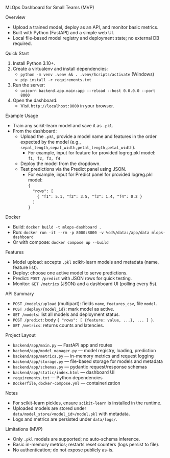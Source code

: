 MLOps Dashboard for Small Teams (MVP)

Overview
- Upload a trained model, deploy as an API, and monitor basic metrics.
- Built with Python (FastAPI) and a simple web UI.
- Local file-based model registry and deployment state; no external DB required.

Quick Start
1) Install Python 3.10+.
2) Create a virtualenv and install dependencies:
   - `python -m venv .venv && . .venv/Scripts/activate` (Windows)
   - `pip install -r requirements.txt`
3) Run the server:
   - `uvicorn backend.app.main:app --reload --host 0.0.0.0 --port 8000`
4) Open the dashboard:
   - Visit `http://localhost:8000` in your browser.

Example Usage
- Train any scikit-learn model and save it as `.pkl`.
- From the dashboard:
  - Upload the `.pkl`, provide a model name and features in the order expected by the model (e.g., `sepal_length,sepal_width,petal_length,petal_width`).
      - For example, input for feature for provided logreg.pkl model:  
         `f1, f2, f3, f4`
  - Deploy the model from the dropdown.
  - Test predictions via the Predict panel using JSON.  
      - For example, input for Predict panel for provided logreg.pkl model:    
         `{`    
            &emsp;`"rows": [`     
               &emsp;&emsp;`{ "f1": 5.1, "f2": 3.5, "f3": 1.4, "f4": 0.2 }`      
            &emsp;`]`      
         `}`     
 

Docker
- Build: `docker build -t mlops-dashboard .`
- Run: `docker run -it --rm -p 8000:8000 -v %cd%/data:/app/data mlops-dashboard`
- Or with compose: `docker compose up --build`

Features
- Model upload: accepts `.pkl` scikit-learn models and metadata (name, feature list).
- Deploy: choose one active model to serve predictions.
- Predict: `POST /predict` with JSON rows for quick testing.
- Monitor: `GET /metrics` (JSON) and a dashboard UI (polling every 5s).

API Summary
- `POST /models/upload` (multipart): fields `name`, `features_csv`, file `model`.
- `POST /deploy/{model_id}`: mark model as active.
- `GET /models`: list all models and deployment status.
- `POST /predict`: body `{ "rows": [ {feature: value, ...}, ... ] }`.
- `GET /metrics`: returns counts and latencies.

Project Layout
- `backend/app/main.py` — FastAPI app and routes
- `backend/app/model_manager.py` — model registry, loading, prediction
- `backend/app/metrics.py` — in-memory metrics and request logging
- `backend/app/storage.py` — file-based storage for models and metadata
- `backend/app/schemas.py` — pydantic request/response schemas
- `backend/app/static/index.html` — dashboard UI
- `requirements.txt` — Python dependencies
- `Dockerfile`, `docker-compose.yml` — containerization

Notes
- For scikit-learn pickles, ensure `scikit-learn` is installed in the runtime.
- Uploaded models are stored under `data/model_store/<model_id>/model.pkl` with metadata.
- Logs and metrics are persisted under `data/logs/`.

Limitations (MVP)
- Only `.pkl` models are supported; no auto-schema inference.
- Basic in-memory metrics; restarts reset counters (logs persist to file).
- No authentication; do not expose publicly as-is.
